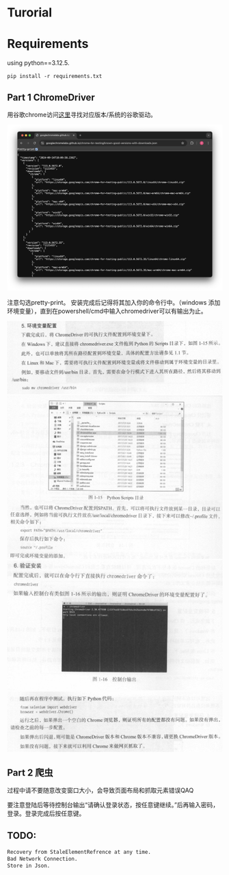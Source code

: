 Turorial
===

# Requirements
using python==3.12.5.

```bash=
pip install -r requirements.txt
```

## Part 1 ChromeDriver
用谷歌chrome访问[这里](https://googlechromelabs.github.io/chrome-for-testing/known-good-versions-with-downloads.json)寻找对应版本/系统的谷歌驱动。

![alt text](<./1.png>)

注意勾选pretty-print。
安装完成后记得将其加入你的命令行中。（windows 添加环境变量），直到在powershell/cmd中输入chromedriver可以有输出为止。

![alt text](<./2.png>)
![alt text](<./3.png>)
![alt text](<./4.png>)
![alt text](<./5.png>)

## Part 2 爬虫

过程中请不要随意改变窗口大小，会导致页面布局和抓取元素错误QAQ

要注意登陆后等待控制台输出“请确认登录状态，按任意键继续。”后再输入密码，登录。登录完成后按任意键。

## TODO:
    Recovery from StaleElementRefrence at any time.
    Bad Network Connection.
    Store in Json.
    
